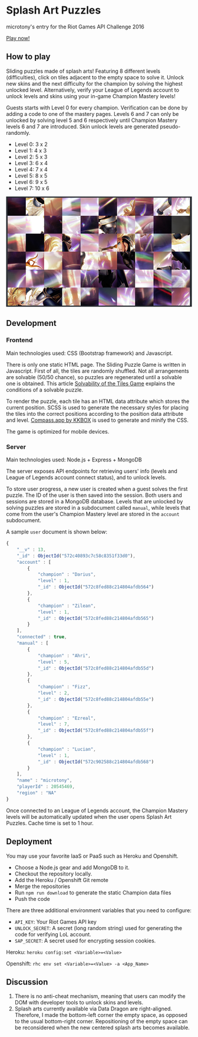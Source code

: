 # Splash Art Puzzles

microtony's entry for the Riot Games API Challenge 2016

[Play now!](http://sap-microtony.rhcloud.com/)

## How to play

Sliding puzzles made of splash arts! Featuring 8 different levels (difficulties), click on tiles adjacent to the empty space to solve it. Unlock new skins and the next difficulty for the champion by solving the highest unlocked level. Alternatively, verify your League of Legends account to unlock levels and skins using your in-game Champion Mastery levels! 

Guests starts with Level 0 for every champion. Verification can be done by adding a code to one of the mastery pages. Levels 6 and 7 can only be unlocked by solving level 5 and 6 respectively until Champion Mastery levels 6 and 7 are introduced. Skin unlock levels are generated pseudo-randomly.

* Level 0: 3 x 2
* Level 1: 4 x 3
* Level 2: 5 x 3
* Level 3: 6 x 4
* Level 4: 7 x 4
* Level 5: 8 x 5
* Level 6: 9 x 5
* Level 7: 10 x 6

![Sample Level 7 puzzle (Lux default skin)](./level7.jpg)

## Development

### Frontend

Main technologies used: CSS (Bootstrap framework) and Javascript.

There is only one static HTML page. The Sliding Puzzle Game is written in Javascript. First of all, the tiles are randomly shuffled. Not all arrangements are solvable (50/50 chance), so puzzles are regenerated until a solvable one is obtained. This article [Solvability of the Tiles Game](https://www.cs.bham.ac.uk/~mdr/teaching/modules04/java2/TilesSolvability.html) explains the conditions of a solvable puzzle.

To render the puzzle, each tile has an HTML data attribute which stores the current position. SCSS is used to generate the necessary styles for placing the tiles into the correct positions according to the position data attribute and level. [Compass.app by KKBOX](http://compass.kkbox.com/) is used to generate and minify the CSS.

The game is optimized for mobile devices.

### Server

Main technologies used: Node.js + Express + MongoDB

The server exposes API endpoints for retrieving users' info (levels and League of Legends account connect status), and to unlock levels.

To store user progress, a new user is created when a guest solves the first puzzle. The ID of the user is then saved into the session. Both users and sessions are stored in a MongoDB database. Levels that are unlocked by solving puzzles are stored in a subdocument called `manual`, while levels that come from the user's Champion Mastery level are stored in the `account` subdocument. 

A sample `user` document is shown below:

```javascript
{
    "__v" : 13,
    "_id" : ObjectId("572c40893c7c58c8351f33d0"),
    "account" : [ 
        {
            "champion" : "Darius",
            "level" : 1,
            "_id" : ObjectId("572c8fed88c214804afdb564")
        }, 
        {
            "champion" : "Zilean",
            "level" : 1,
            "_id" : ObjectId("572c8fed88c214804afdb565")
        }
    ],
    "connected" : true,
    "manual" : [ 
        {
            "champion" : "Ahri",
            "level" : 5,
            "_id" : ObjectId("572c8fed88c214804afdb55d")
        }, 
        {
            "champion" : "Fizz",
            "level" : 2,
            "_id" : ObjectId("572c8fed88c214804afdb55e")
        }, 
        {
            "champion" : "Ezreal",
            "level" : 7,
            "_id" : ObjectId("572c8fed88c214804afdb55f")
        },
        {
            "champion" : "Lucian",
            "level" : 1,
            "_id" : ObjectId("572c902588c214804afdb568")
        }
    ],
    "name" : "microtony",
    "playerId" : 20545469,
    "region" : "NA"
}
```

Once connected to an League of Legends account, the Champion Mastery levels will be automatically updated when the user opens Splash Art Puzzles. Cache time is set to 1 hour.

## Deployment

You may use your favorite IaaS or PaaS such as Heroku and Openshift.

* Choose a Node.js gear and add MongoDB to it.
* Checkout the repository locally.
* Add the Heroku / Openshift Git remote
* Merge the repositories
* Run `npm run download` to generate the static Champion data files
* Push the code

There are three additional environment variables that you need to configure:

* `API_KEY`: Your Riot Games API key
* `UNLOCK_SECRET`: A secret (long random string) used for generating the code for verifying LoL account.
* `SAP_SECRET`: A secret used for encrypting session cookies.

Heroku: `heroku config:set <Variable>=<Value>`

Openshift: `rhc env set <Variable>=<Value> -a <App_Name>`

## Discussion

1. There is no anti-cheat mechanism, meaning that users can modify the DOM with developer tools to unlock skins and levels. 
2. Splash arts currently available via Data Dragon are right-aligned. Therefore, I made the bottom-left corner the empty space, as opposed to the usual bottom-right corner. Repositioning of the empty space can be reconsidered when the new centered splash arts becomes available.
